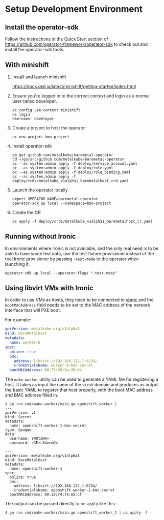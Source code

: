 Setup Development Environment
=============================

## Install the operator-sdk

Follow the instructions in the Quick Start section of
https://github.com/operator-framework/operator-sdk to check out and
install the operator-sdk tools.

## With minishift

1. Install and launch minishift

   https://docs.okd.io/latest/minishift/getting-started/index.html

2. Ensure you're logged in to the correct context and login as a normal user called developer.

    ```
    oc config use-context minishift
    oc login
    Username: developer
    ```

3. Create a project to host the operator

    ```
    oc new-project bmo-project
    ```

4. Install operator-sdk

    ```
    go get github.com/metalkube/baremetal-operator
    cd ~/go/src/github.com/metalkube/baremetal-operator
    oc --as system:admin apply -f deploy/service_account.yaml
    oc --as system:admin apply -f deploy/role.yaml
    oc --as system:admin apply -f deploy/role_binding.yaml
    oc --as system:admin apply -f deploy/crds/metalkube_v1alpha1_baremetalhost_crd.yaml
    ```

5. Launch the operator locally

    ```
    export OPERATOR_NAME=baremetal-operator
    operator-sdk up local --namespace=bmo-project
    ```

6. Create the CR

    ```
    oc apply -f deploy/crds/metalkube_v1alpha1_baremetalhost_cr.yaml
    ```

## Running without Ironic

In environments where Ironic is not available, and the only real need
is to be able to have some test data, use the test fixture provisioner
instead of the real Ironic provisioner by passing `-test-mode` to the
operator when launching it.

```
operator-sdk up local --operator-flags "-test-mode"
```

## Using libvirt VMs with Ironic

In order to use VMs as hosts, they need to be connected to [vbmc](https://docs.openstack.org/tripleo-docs/latest/install/environments/virtualbmc.html) and
the `bootMACAddress` field needs to be set to the MAC address of the
network interface that will PXE boot.

For example:

```yaml
apiVersion: metalkube.org/v1alpha1
kind: BareMetalHost
metadata:
  name: worker-0
spec:
  online: true
  bmc:
    address: libvirt://192.168.122.1:6233/
    credentialsName: worker-0-bmc-secret
  bootMACAddress: 00:73:49:3a:76:8e
```

The `make-worker` utility can be used to generate a YAML file for
registering a host. It takes as input the name of the `virsh` domain
and produces as output the basic YAML to register that host properly,
with the boot MAC address and BMC address filled in.

```
$ go run cmd/make-worker/main.go openshift_worker_1
---
apiVersion: v1
kind: Secret
metadata:
  name: openshift-worker-1-bmc-secret
type: Opaque
data:
  username: YWRtaW4=
  password: cGFzc3dvcmQ=

---
apiVersion: metalkube.org/v1alpha1
kind: BareMetalHost
metadata:
  name: openshift-worker-1
spec:
  online: true
  bmc:
    address: libvirt://192.168.122.1:6234/
    credentialsName: openshift-worker-1-bmc-secret
  bootMACAddress: 00:1a:74:74:e5:cf
```

The output can be passed directly to `oc apply` like this:

```
$ go run cmd/make-worker/main.go openshift_worker_1 | oc apply -f -
```
